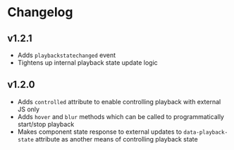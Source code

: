 # Changelog

## v1.2.1

- Adds `playbackstatechanged` event
- Tightens up internal playback state update logic

## v1.2.0

- Adds `controlled` attribute to enable controlling playback with external JS only
- Adds `hover` and `blur` methods which can be called to programmatically start/stop playback
- Makes component state response to external updates to `data-playback-state` attribute as another means of controlling playback state
